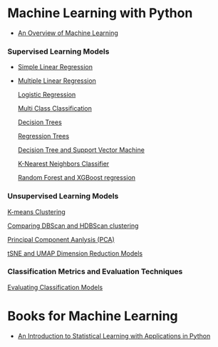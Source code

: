 <h1>Machine Learning with Python</h1>

* <a href="https://nbviewer.org/github/stevenkhwun/P4DS/blob/main/IBM_Python_Data_Science/Machine_Learning_with_Python/1_ML_in_action.ipynb">An Overview of Machine Learning</a>

<h3>Supervised Learning Models</h3>

* <a href="https://nbviewer.org/github/stevenkhwun/P4DS/blob/main/IBM_Python_Data_Science/Machine_Learning_with_Python/2_SLR.ipynb">Simple Linear Regression</a>
* <a href="https://nbviewer.org/github/stevenkhwun/P4DS/blob/main/IBM_Python_Data_Science/Machine_Learning_with_Python/3_MLR.ipynb">Multiple Linear Regression</a>


  <p><a href="https://nbviewer.org/github/stevenkhwun/P4DS/blob/main/IBM_Python_Data_Science/Machine_Learning_with_Python/4_Logistic_Regression.ipynb">Logistic Regression</a></p>
  <p><a href="https://nbviewer.org/github/stevenkhwun/P4DS/blob/main/IBM_Python_Data_Science/Machine_Learning_with_Python/5_Multi-class_Classification.ipynb">Multi Class Classification</a></p>
  <p><a href="https://nbviewer.org/github/stevenkhwun/P4DS/blob/main/IBM_Python_Data_Science/Machine_Learning_with_Python/6_Decision_trees.ipynb">Decision Trees</a></p>
  <p><a href="https://nbviewer.org/github/stevenkhwun/P4DS/blob/main/IBM_Python_Data_Science/Machine_Learning_with_Python/7_Regression_Trees.ipynb">Regression Trees</a></p>
  <p><a href="https://nbviewer.org/github/stevenkhwun/P4DS/blob/main/IBM_Python_Data_Science/Machine_Learning_with_Python/8_Decision_Tree_and_SVM.ipynb">Decision Tree and Support Vector Machine</a></p>
  <p><a href="https://nbviewer.org/github/stevenkhwun/P4DS/blob/main/IBM_Python_Data_Science/Machine_Learning_with_Python/9_KNN_Classification.ipynb">K-Nearest Neighbors Classifier</a></p>
  <p><a href="https://nbviewer.org/github/stevenkhwun/P4DS/blob/main/IBM_Python_Data_Science/Machine_Learning_with_Python/10_Random_Forests.ipynb">Random Forest and XGBoost regression</a></p>
<h3>Unsupervised Learning Models</h3>
  <p><a href="https://nbviewer.org/github/stevenkhwun/P4DS/blob/main/IBM_Python_Data_Science/Machine_Learning_with_Python/11_K-Means-Customer-Seg.ipynb">K-means Clustering</a></p>
  <p><a href="https://nbviewer.org/github/stevenkhwun/P4DS/blob/main/IBM_Python_Data_Science/Machine_Learning_with_Python/12_Comparing_DBScan_HDBScan.ipynb">Comparing DBScan and HDBScan clustering</a></p>
  <p><a href="https://nbviewer.org/github/stevenkhwun/P4DS/blob/main/IBM_Python_Data_Science/Machine_Learning_with_Python/13_PCA.ipynb">Principal Component Aanlysis (PCA)</a></p>
  <p><a href="https://nbviewer.org/github/stevenkhwun/P4DS/blob/main/IBM_Python_Data_Science/Machine_Learning_with_Python/14_tSNE_UMAP.ipynb">tSNE and UMAP Dimension Reduction Models</a></p>
<h3>Classification Metrics and Evaluation Techniques</h3>
  <p><a href="https://nbviewer.org/github/stevenkhwun/P4DS/blob/main/IBM_Python_Data_Science/Machine_Learning_with_Python/15_Evaluating Classification Models.ipynb">Evaluating Classification Models</a></p>

  
<h1>Books for Machine Learning</h1>

* <a href="https://stevenkhwun.github.io/Test/Books/ISLP_website-compressed.pdf">An Introduction to Statistical Learning with Applications in Python</a>
